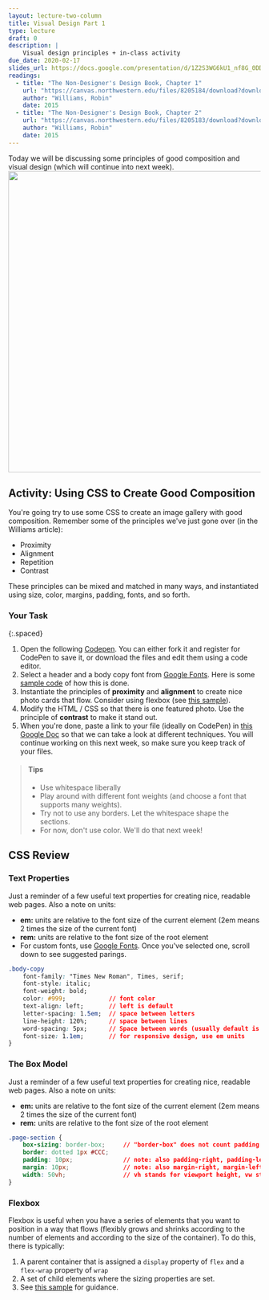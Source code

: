 ```yaml
---
layout: lecture-two-column
title: Visual Design Part 1
type: lecture
draft: 0
description: |
    Visual design principles + in-class activity
due_date: 2020-02-17
slides_url: https://docs.google.com/presentation/d/1Z2S3WG6kU1_nf8G_0DDVZeiTq-gnTVe5gLF5-ylAvIs/edit?usp=sharing
readings:
  - title: "The Non-Designer's Design Book, Chapter 1"
    url: "https://canvas.northwestern.edu/files/8205184/download?download_frd=1"
    author: "Williams, Robin" 
    date: 2015
  - title: "The Non-Designer's Design Book, Chapter 2"
    url: "https://canvas.northwestern.edu/files/8205183/download?download_frd=1"
    author: "Williams, Robin" 
    date: 2015
---
```


Today we will be discussing some principles of good composition and visual design (which  will continue into next week).
<img style="width:600px;display:block;margin:auto;" src="{{site.baseurl}}/assets/images/lecture12/composition.png" />


## Activity: Using CSS to Create Good Composition
You're going try to use some CSS to create an image gallery with good composition. Remember some of the principles we've just gone over (in the Williams article):

* Proximity
* Alignment
* Repetition
* Contrast

These principles can be mixed and matched in many ways, and instantiated using size, color, margins, padding, fonts, and so forth.

### Your Task

{:.spaced}
1. Open the following <a href="https://codepen.io/vanwars/pen/vYOGbmL?editors=1000" target="_blank">Codepen</a>. You can either fork it and register for CodePen to save it, or download the files and edit them using a code editor.
2. Select a header and a body copy font from <a href="https://fonts.google.com/" target="_blank">Google Fonts</a>. Here is some <a href="https://codepen.io/vanwars/pen/gOpryzO?editors=0100" target="_blank">sample code</a> of how this is done.
3. Instantiate the principles of **proximity** and **alignment** to create nice photo cards that flow. Consider using flexbox (see <a href="https://codepen.io/vanwars/pen/EJQwej?editors=0100" target="_blank">this sample</a>).
4. Modify the HTML / CSS so that there is one featured photo. Use the principle of **contrast** to make it stand out.
5. When you're done, paste a link to your file (ideally on CodePen) in <a href="https://docs.google.com/document/d/1fA4H-EnNbrQYhrsWHYniG6vUECCbwXsSmd2cgKitb_0/edit" target="_blank">this Google Doc</a> so that we can take a look at different techniques. You will continue working on this next week, so make sure you keep track of your files.

> #### Tips 
> * Use whitespace liberally
> * Play around with different font weights (and choose a font that supports many weights).
> * Try not to use any borders. Let the whitespace shape the sections.
> * For now, don't use color. We'll do that next week!


## CSS Review

### Text Properties
Just a reminder of a few useful text properties for creating nice, readable web pages. Also a note on units:
* **em:** units are relative to the font size of the current element (2em means 2 times the size of the current font)
* **rem:** units are relative to the font size of the root element
* For custom fonts, use <a href="https://fonts.google.com/" target="_blank">Google Fonts</a>. Once you've selected one, scroll down to see suggested parings.

```css
.body-copy
    font-family: "Times New Roman", Times, serif;
    font-style: italic;
    font-weight: bold;
    color: #999;            // font color
    text-align: left;       // left is default
    letter-spacing: 1.5em;  // space between letters
    line-height: 120%;      // space between lines
    word-spacing: 5px;      // Space between words (usually default is good)
    font-size: 1.1em;       // for responsive design, use em units
}
```

### The Box Model
Just a reminder of a few useful text properties for creating nice, readable web pages. Also a note on units:
* **em:** units are relative to the font size of the current element (2em means 2 times the size of the current font)
* **rem:** units are relative to the font size of the root element

```css
.page-section {
    box-sizing: border-box;     // "border-box" does not count padding / border in size calculations
    border: dotted 1px #CCC;    
    padding: 10px;              // note: also padding-right, padding-left, padding-top, padding-bottom
    margin: 10px;               // note: also margin-right, margin-left, margin-top, margin-bottom
    width: 50vh;                // vh stands for viewport height, vw stands for viewport width
}
```

### Flexbox
Flexbox is useful when you have a series of elements that you want to position in a way that flows (flexibly grows and shrinks according to the number of elements and according to the size of the container). To do this, there is typically:
1. A parent container that is assigned a `display` property of `flex` and a `flex-wrap` property of `wrap`
2. A set of child elements where the sizing properties are set.
3. See <a href="https://codepen.io/vanwars/pen/EJQwej?editors=0100" target="_blank">this sample</a> for guidance.
